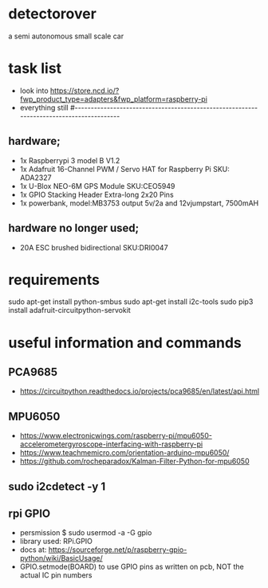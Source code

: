# detectorover
a semi autonomous small scale car 

# task list
-    look into https://store.ncd.io/?fwp_product_type=adapters&fwp_platform=raspberry-pi
-   everything still
#----------------------------------------------------------------------------------------

## hardware;
-   1x Raspberrypi 3 model B V1.2
-   1x Adafruit 16-Channel PWM / Servo HAT for Raspberry Pi SKU: ADA2327
-   1x U-Blox NEO-6M GPS Module SKU:CEO5949
-   1x GPIO Stacking Header Extra-long 2x20 Pins
-   1x powerbank, model:MB3753 output 5v/2a and 12vjumpstart, 7500mAH

## hardware no longer used;
-   20A ESC brushed bidirectional SKU:DRI0047

# requirements
sudo apt-get install python-smbus
sudo apt-get install i2c-tools
sudo pip3 install adafruit-circuitpython-servokit


# useful information and commands

## PCA9685
-   https://circuitpython.readthedocs.io/projects/pca9685/en/latest/api.html

## MPU6050
-   https://www.electronicwings.com/raspberry-pi/mpu6050-accelerometergyroscope-interfacing-with-raspberry-pi
-   https://www.teachmemicro.com/orientation-arduino-mpu6050/
-   https://github.com/rocheparadox/Kalman-Filter-Python-for-mpu6050

## sudo i2cdetect -y 1
## rpi GPIO
-   persmission
$ sudo usermod -a -G gpio <username>
-   library used: RPi.GPIO
-   docs at: https://sourceforge.net/p/raspberry-gpio-python/wiki/BasicUsage/
- GPIO.setmode(BOARD) to use GPIO pins as written on pcb, NOT the actual IC pin numbers